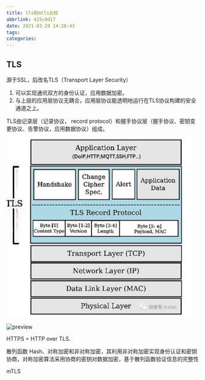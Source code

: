 ```yaml
---
title: tls和mtls比较
abbrlink: 425c0d17
date: 2021-03-29 14:28:43
tags:
categories:
---
```




## TLS

源于SSL，后改名TLS（Transport Layer Security）

1. 可以实现通讯双方的身份认证，应用数据加密。
2. 与上层的应用层协议无耦合，应用层协议能透明地运行在TLS协议构建的安全通道之上。



TLS由记录层（记录协议， record protocol）和握手协议层（握手协议、密钥变更协议、告警协议，应用数据协议）组成。

<img src="tls-mtls/image-20210329145853869.png" alt="image-20210329145853869" style="zoom:80%;" />



![preview](https://segmentfault.com/img/bVbCCMD/view)

HTTPS = HTTP over TLS.

散列函数 Hash、对称加密和非对称加密，其利用非对称加密实现身份认证和密钥协商，对称加密算法采用协商的密钥对数据加密，基于散列函数验证信息的完整性





mTLS